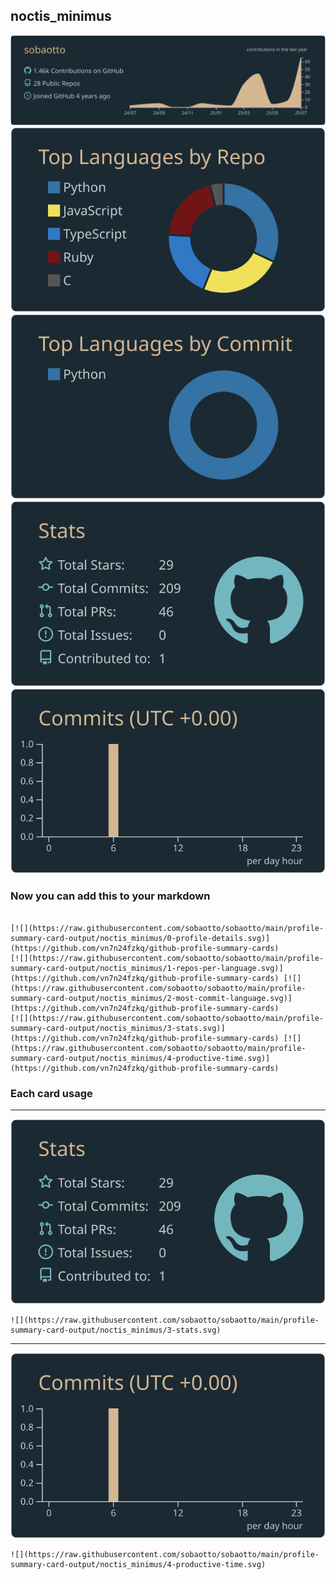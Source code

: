 ## noctis_minimus

[![](./0-profile-details.svg)](https://github.com/vn7n24fzkq/github-profile-summary-cards)
[![](./1-repos-per-language.svg)](https://github.com/vn7n24fzkq/github-profile-summary-cards) [![](./2-most-commit-language.svg)](https://github.com/vn7n24fzkq/github-profile-summary-cards)
[![](./3-stats.svg)](https://github.com/vn7n24fzkq/github-profile-summary-cards) [![](./4-productive-time.svg)](https://github.com/vn7n24fzkq/github-profile-summary-cards)
### Now you can add this to your markdown
```

[![](https://raw.githubusercontent.com/sobaotto/sobaotto/main/profile-summary-card-output/noctis_minimus/0-profile-details.svg)](https://github.com/vn7n24fzkq/github-profile-summary-cards)
[![](https://raw.githubusercontent.com/sobaotto/sobaotto/main/profile-summary-card-output/noctis_minimus/1-repos-per-language.svg)](https://github.com/vn7n24fzkq/github-profile-summary-cards) [![](https://raw.githubusercontent.com/sobaotto/sobaotto/main/profile-summary-card-output/noctis_minimus/2-most-commit-language.svg)](https://github.com/vn7n24fzkq/github-profile-summary-cards)
[![](https://raw.githubusercontent.com/sobaotto/sobaotto/main/profile-summary-card-output/noctis_minimus/3-stats.svg)](https://github.com/vn7n24fzkq/github-profile-summary-cards) [![](https://raw.githubusercontent.com/sobaotto/sobaotto/main/profile-summary-card-output/noctis_minimus/4-productive-time.svg)](https://github.com/vn7n24fzkq/github-profile-summary-cards)

```

### Each card usage
---

![](./3-stats.svg)

```
![](https://raw.githubusercontent.com/sobaotto/sobaotto/main/profile-summary-card-output/noctis_minimus/3-stats.svg)
```

    

---

![](./4-productive-time.svg)

```
![](https://raw.githubusercontent.com/sobaotto/sobaotto/main/profile-summary-card-output/noctis_minimus/4-productive-time.svg)
```

    

